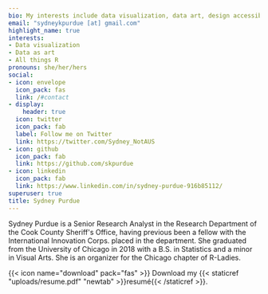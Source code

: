 ```yaml
---
bio: My interests include data visualization, data art, design accessibility, and reproducibility
email: "sydneykpurdue [at] gmail.com"
highlight_name: true
interests:
- Data visualization
- Data as art
- All things R
pronouns: she/her/hers
social:
- icon: envelope
  icon_pack: fas
  link: /#contact
- display:
    header: true
  icon: twitter
  icon_pack: fab
  label: Follow me on Twitter
  link: https://twitter.com/Sydney_NotAUS
- icon: github
  icon_pack: fab
  link: https://github.com/skpurdue
- icon: linkedin
  icon_pack: fab
  link: https://www.linkedin.com/in/sydney-purdue-916b85112/
superuser: true
title: Sydney Purdue
---
```


Sydney Purdue is a Senior Research Analyst in the Research Department of the Cook County Sheriff's Office, having previous been a fellow with the International Innovation Corps. placed in the department. She graduated from the University of Chicago in 2018 with a B.S. in Statistics and a minor in Visual Arts. She is an organizer for the Chicago chapter of R-Ladies.

{{< icon name="download" pack="fas" >}} Download my {{< staticref "uploads/resume.pdf" "newtab" >}}resumé{{< /staticref >}}.
